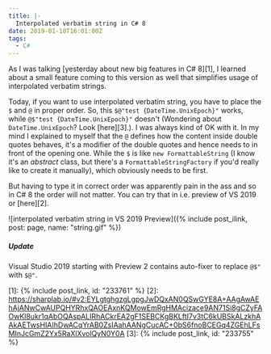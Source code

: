 ```yaml
---
title: |-
  Interpolated verbatim string in C# 8
date: 2019-01-18T16:01:00Z
tags:
  - C#
---
```

As I was talking [yesterday about new big features in C# 8][1], I learned about a small feature coming to this version as well that simplifies usage of interpolated verbatim strings.

<!-- excerpt -->

Today, if you want to use interpolated verbatim string, you have to place the `$` and `@` in proper order. So, this `$@"test {DateTime.UnixEpoch}"` works, while `@$"test {DateTime.UnixEpoch}"` doesn't (Wondering about `DateTime.UnixEpoch`? Look [here][3].). I was always kind of OK with it. In my mind I explained to myself that the `@` defines how the content inside double quotes behaves, it's a modifier of the double quotes and hence needs to in front of the opening one. While the `$` is like `new FormattableString` (I know it's an _abstract_ class, but there's a `FormattableStringFactory` if you'd really like to create it manually), which obviously needs to be first.

But having to type it in correct order was apparently pain in the ass and so in C# 8 the order will not matter. You can try that in i.e. preview of VS 2019 or [here][2].

![interpolated verbatim string in VS 2019 Preview]({% include post_ilink, post: page, name: "string.gif" %})

##### Update

Visual Studio 2019 starting with Preview 2 contains auto-fixer to replace `@$"` with `$@"`.

[1]: {% include post_link, id: "233761" %}
[2]: https://sharplab.io/#v2:EYLgtghgzgLgpgJwDQxAN0QSwGYE8A+AAgAwAEhAjANwCwAUPQHYRhxQAOEAxnKQMowEmRgHMAcizace9AN71Si8gCZyFAOwKl8ukr1qAbOQAspALIRhACkrEA2gF1SEBCKgBKLftI7v3tC6kUBSkALzkhAAkAETwsHIAIhDwACqYrAB0ZsIAahAANgCucAC+0bS6fnoBCEGq4ZGEhLFsMInJcGmZ2Yx5RaXlXvolQyN0Y0A
[3]: {% include post_link, id: "233755" %}